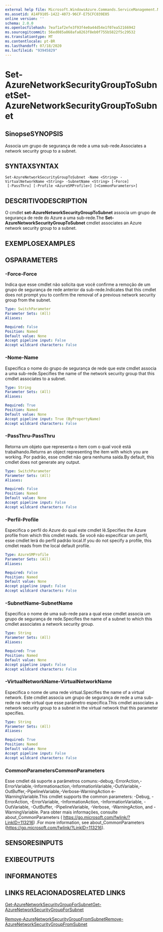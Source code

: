 ```yaml
---
external help file: Microsoft.WindowsAzure.Commands.ServiceManagement.Network.dll-Help.xml
ms.assetid: A14F9105-1422-4073-96CF-E75CFC039E05
online version: ''
schema: 2.0.0
ms.openlocfilehash: 7eaf1af2efe3f93f4e0a44d54e1f07ea52166942
ms.sourcegitcommit: 56ed085a868afa8263f8eb0f755b5822f5c29532
ms.translationtype: MT
ms.contentlocale: pt-BR
ms.lasthandoff: 07/18/2020
ms.locfileid: "93945829"
---
```

# <span data-ttu-id="ccfd6-101">Set-AzureNetworkSecurityGroupToSubnet</span><span class="sxs-lookup"><span data-stu-id="ccfd6-101">Set-AzureNetworkSecurityGroupToSubnet</span></span>

## <span data-ttu-id="ccfd6-102">Sinopse</span><span class="sxs-lookup"><span data-stu-id="ccfd6-102">SYNOPSIS</span></span>
<span data-ttu-id="ccfd6-103">Associa um grupo de segurança de rede a uma sub-rede.</span><span class="sxs-lookup"><span data-stu-id="ccfd6-103">Associates a network security group to a subnet.</span></span>

## <span data-ttu-id="ccfd6-104">SYNTAX</span><span class="sxs-lookup"><span data-stu-id="ccfd6-104">SYNTAX</span></span>

```
Set-AzureNetworkSecurityGroupToSubnet -Name <String> -VirtualNetworkName <String> -SubnetName <String> [-Force]
 [-PassThru] [-Profile <AzureSMProfile>] [<CommonParameters>]
```

## <span data-ttu-id="ccfd6-105">DESCRITIVO</span><span class="sxs-lookup"><span data-stu-id="ccfd6-105">DESCRIPTION</span></span>
<span data-ttu-id="ccfd6-106">O cmdlet **set-AzureNetworkSecurityGroupToSubnet** associa um grupo de segurança de rede do Azure a uma sub-rede.</span><span class="sxs-lookup"><span data-stu-id="ccfd6-106">The **Set-AzureNetworkSecurityGroupToSubnet** cmdlet associates an Azure network security group to a subnet.</span></span>

## <span data-ttu-id="ccfd6-107">EXEMPLOS</span><span class="sxs-lookup"><span data-stu-id="ccfd6-107">EXAMPLES</span></span>

## <span data-ttu-id="ccfd6-108">OS</span><span class="sxs-lookup"><span data-stu-id="ccfd6-108">PARAMETERS</span></span>

### <span data-ttu-id="ccfd6-109">-Force</span><span class="sxs-lookup"><span data-stu-id="ccfd6-109">-Force</span></span>
<span data-ttu-id="ccfd6-110">Indica que esse cmdlet não solicita que você confirme a remoção de um grupo de segurança de rede anterior da sub-rede.</span><span class="sxs-lookup"><span data-stu-id="ccfd6-110">Indicates that this cmdlet does not prompt you to confirm the removal of a previous network security group from the subnet.</span></span>

```yaml
Type: SwitchParameter
Parameter Sets: (All)
Aliases: 

Required: False
Position: Named
Default value: None
Accept pipeline input: False
Accept wildcard characters: False
```

### <span data-ttu-id="ccfd6-111">-Nome</span><span class="sxs-lookup"><span data-stu-id="ccfd6-111">-Name</span></span>
<span data-ttu-id="ccfd6-112">Especifica o nome do grupo de segurança de rede que este cmdlet associa a uma sub-rede.</span><span class="sxs-lookup"><span data-stu-id="ccfd6-112">Specifies the name of the network security group that this cmdlet associates to a subnet.</span></span>

```yaml
Type: String
Parameter Sets: (All)
Aliases: 

Required: True
Position: Named
Default value: None
Accept pipeline input: True (ByPropertyName)
Accept wildcard characters: False
```

### <span data-ttu-id="ccfd6-113">-PassThru</span><span class="sxs-lookup"><span data-stu-id="ccfd6-113">-PassThru</span></span>
<span data-ttu-id="ccfd6-114">Retorna um objeto que representa o item com o qual você está trabalhando.</span><span class="sxs-lookup"><span data-stu-id="ccfd6-114">Returns an object representing the item with which you are working.</span></span> <span data-ttu-id="ccfd6-115">Por padrão, esse cmdlet não gera nenhuma saída.</span><span class="sxs-lookup"><span data-stu-id="ccfd6-115">By default, this cmdlet does not generate any output.</span></span>

```yaml
Type: SwitchParameter
Parameter Sets: (All)
Aliases: 

Required: False
Position: Named
Default value: None
Accept pipeline input: False
Accept wildcard characters: False
```

### <span data-ttu-id="ccfd6-116">-Perfil</span><span class="sxs-lookup"><span data-stu-id="ccfd6-116">-Profile</span></span>
<span data-ttu-id="ccfd6-117">Especifica o perfil do Azure do qual este cmdlet lê.</span><span class="sxs-lookup"><span data-stu-id="ccfd6-117">Specifies the Azure profile from which this cmdlet reads.</span></span> <span data-ttu-id="ccfd6-118">Se você não especificar um perfil, esse cmdlet lerá do perfil padrão local.</span><span class="sxs-lookup"><span data-stu-id="ccfd6-118">If you do not specify a profile, this cmdlet reads from the local default profile.</span></span>

```yaml
Type: AzureSMProfile
Parameter Sets: (All)
Aliases: 

Required: False
Position: Named
Default value: None
Accept pipeline input: False
Accept wildcard characters: False
```

### <span data-ttu-id="ccfd6-119">-SubnetName</span><span class="sxs-lookup"><span data-stu-id="ccfd6-119">-SubnetName</span></span>
<span data-ttu-id="ccfd6-120">Especifica o nome de uma sub-rede para a qual esse cmdlet associa um grupo de segurança de rede.</span><span class="sxs-lookup"><span data-stu-id="ccfd6-120">Specifies the name of a subnet to which this cmdlet associates a network security group.</span></span>

```yaml
Type: String
Parameter Sets: (All)
Aliases: 

Required: True
Position: Named
Default value: None
Accept pipeline input: False
Accept wildcard characters: False
```

### <span data-ttu-id="ccfd6-121">-VirtualNetworkName</span><span class="sxs-lookup"><span data-stu-id="ccfd6-121">-VirtualNetworkName</span></span>
<span data-ttu-id="ccfd6-122">Especifica o nome de uma rede virtual.</span><span class="sxs-lookup"><span data-stu-id="ccfd6-122">Specifies the name of a virtual network.</span></span>
<span data-ttu-id="ccfd6-123">Este cmdlet associa um grupo de segurança de rede a uma sub-rede na rede virtual que esse parâmetro especifica.</span><span class="sxs-lookup"><span data-stu-id="ccfd6-123">This cmdlet associates a network security group to a subnet in the virtual network that this parameter specifies.</span></span>

```yaml
Type: String
Parameter Sets: (All)
Aliases: 

Required: True
Position: Named
Default value: None
Accept pipeline input: False
Accept wildcard characters: False
```

### <span data-ttu-id="ccfd6-124">CommonParameters</span><span class="sxs-lookup"><span data-stu-id="ccfd6-124">CommonParameters</span></span>
<span data-ttu-id="ccfd6-125">Esse cmdlet dá suporte a parâmetros comuns:-debug,-ErrorAction,-ErrorVariable,-Informationaction,-InformationVariable,-OutVariable,-OutBuffer,-PipelineVariable,-Verbose-WarningAction e-WarningVariable.</span><span class="sxs-lookup"><span data-stu-id="ccfd6-125">This cmdlet supports the common parameters: -Debug, -ErrorAction, -ErrorVariable, -InformationAction, -InformationVariable, -OutVariable, -OutBuffer, -PipelineVariable, -Verbose, -WarningAction, and -WarningVariable.</span></span> <span data-ttu-id="ccfd6-126">Para obter mais informações, consulte about_CommonParameters ( https://go.microsoft.com/fwlink/?LinkID=113216) .</span><span class="sxs-lookup"><span data-stu-id="ccfd6-126">For more information, see about_CommonParameters (https://go.microsoft.com/fwlink/?LinkID=113216).</span></span>

## <span data-ttu-id="ccfd6-127">SENSORES</span><span class="sxs-lookup"><span data-stu-id="ccfd6-127">INPUTS</span></span>

## <span data-ttu-id="ccfd6-128">EXIBE</span><span class="sxs-lookup"><span data-stu-id="ccfd6-128">OUTPUTS</span></span>

## <span data-ttu-id="ccfd6-129">INFORMA</span><span class="sxs-lookup"><span data-stu-id="ccfd6-129">NOTES</span></span>

## <span data-ttu-id="ccfd6-130">LINKS RELACIONADOS</span><span class="sxs-lookup"><span data-stu-id="ccfd6-130">RELATED LINKS</span></span>

[<span data-ttu-id="ccfd6-131">Get-AzureNetworkSecurityGroupForSubnet</span><span class="sxs-lookup"><span data-stu-id="ccfd6-131">Get-AzureNetworkSecurityGroupForSubnet</span></span>](./Get-AzureNetworkSecurityGroupForSubnet.md)

[<span data-ttu-id="ccfd6-132">Remove-AzureNetworkSecurityGroupFromSubnet</span><span class="sxs-lookup"><span data-stu-id="ccfd6-132">Remove-AzureNetworkSecurityGroupFromSubnet</span></span>](./Remove-AzureNetworkSecurityGroupFromSubnet.md)


